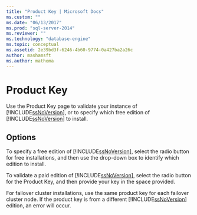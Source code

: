 ```yaml
---
title: "Product Key | Microsoft Docs"
ms.custom: ""
ms.date: "06/13/2017"
ms.prod: "sql-server-2014"
ms.reviewer: ""
ms.technology: "database-engine"
ms.topic: conceptual
ms.assetid: 2e39bd3f-6246-4b60-9774-0a427ba2a26c
author: mashamsft
ms.author: mathoma
---
```

# Product Key
  Use the Product Key page to validate your instance of [!INCLUDE[ssNoVersion](../../includes/ssnoversion-md.md)], or to specify which free edition of [!INCLUDE[ssNoVersion](../../includes/ssnoversion-md.md)] to install.  
  
## Options  
 To specify a free edition of [!INCLUDE[ssNoVersion](../../includes/ssnoversion-md.md)], select the radio button for free installations, and then use the drop-down box to identify which edition to install.  
  
 To validate a paid edition of [!INCLUDE[ssNoVersion](../../includes/ssnoversion-md.md)], select the radio button for the Product Key, and then provide your key in the space provided.  
  
 For failover cluster installations, use the same product key for each failover cluster node. If the product key is from a different [!INCLUDE[ssNoVersion](../../includes/ssnoversion-md.md)] edition, an error will occur.  
  
  
